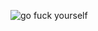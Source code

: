 ![go fuck yourself](https://ih1.redbubble.net/image.176952080.7018/ap,550x550,12x12,1,transparent,t.png)
